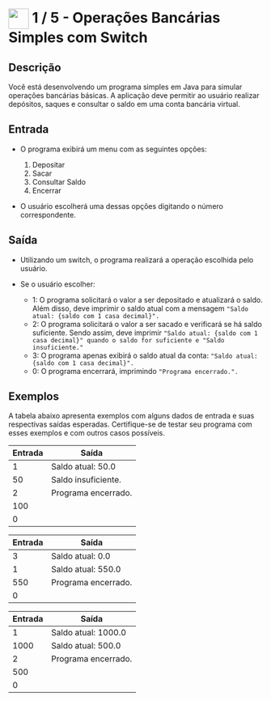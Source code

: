 # <img align="center" width="40px" src="https://hermes.digitalinnovation.one/assets/diome/logo-minimized.png"> 1 / 5 - Operações Bancárias Simples com Switch

## Descrição

Você está desenvolvendo um programa simples em Java para simular operações bancárias básicas. A aplicação deve permitir ao usuário realizar depósitos, saques e consultar o saldo em uma conta bancária virtual.

## Entrada

* O programa exibirá um menu com as seguintes opções:

    1. Depositar
    2. Sacar
    3. Consultar Saldo
    4. Encerrar

* O usuário escolherá uma dessas opções digitando o número correspondente.

## Saída

* Utilizando um switch, o programa realizará a operação escolhida pelo usuário.

* Se o usuário escolher:

    * 1: O programa solicitará o valor a ser depositado e atualizará o saldo. Além disso, deve imprimir o saldo atual com a mensagem `"Saldo atual: {saldo com 1 casa decimal}".`
    * 2: O programa solicitará o valor a ser sacado e verificará se há saldo suficiente. Sendo assim, deve imprimir `"Saldo atual: {saldo com 1 casa decimal}" quando o saldo for suficiente e "Saldo insuficiente."`
    * 3: O programa apenas exibirá o saldo atual da conta: `"Saldo atual: {saldo com 1 casa decimal}".`
    * 0: O programa encerrará, imprimindo `"Programa encerrado.".`


## Exemplos

A tabela abaixo apresenta exemplos com alguns dados de entrada e suas respectivas saídas esperadas. Certifique-se de testar seu programa com esses exemplos e com outros casos possíveis.

| Entrada | Saída                              |
|---------|------------------------------------|
| 1       | Saldo atual: 50.0                  |
| 50      | Saldo insuficiente.                |
| 2       | Programa encerrado.                |
| 100     |                                    |
| 0       |                                    |

| Entrada | Saída                              |
|---------|------------------------------------|
| 3       | Saldo atual: 0.0                   |
| 1       | Saldo atual: 550.0                 |
| 550     | Programa encerrado.                |
| 0       |                                    |

| Entrada | Saída                              |
|---------|------------------------------------|
| 1       | Saldo atual: 1000.0                |
| 1000    | Saldo atual: 500.0                 |
| 2       | Programa encerrado.                |
| 500     |                                    |
| 0       |                                    |
